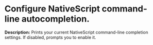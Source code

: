 # Configure NativeScript command-line autocompletion.

**Description:** Prints your current NativeScript command-line completion settings. If disabled, prompts you to enable it.

